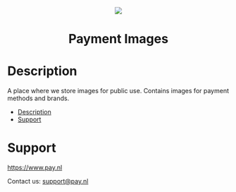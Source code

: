 <p align="center">
  <img src="https://www.pay.nl/uploads/1/brands/main_logo.png" />
</p>
<h1 align="center">Payment Images</h1>

# Description

A place where we store images for public use. Contains images for payment methods and brands.

- [Description](#description)
- [Support](#support)

# Support
https://www.pay.nl

Contact us: support@pay.nl


